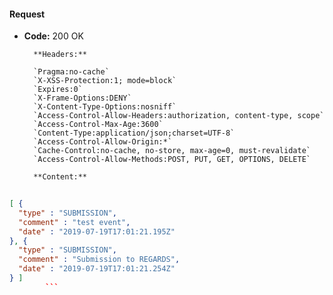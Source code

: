 #### Request

* **Code:** 200 OK

        **Headers:**

        `Pragma:no-cache`
        `X-XSS-Protection:1; mode=block`
        `Expires:0`
        `X-Frame-Options:DENY`
        `X-Content-Type-Options:nosniff`
        `Access-Control-Allow-Headers:authorization, content-type, scope`
        `Access-Control-Max-Age:3600`
        `Content-Type:application/json;charset=UTF-8`
        `Access-Control-Allow-Origin:*`
        `Cache-Control:no-cache, no-store, max-age=0, must-revalidate`
        `Access-Control-Allow-Methods:POST, PUT, GET, OPTIONS, DELETE`

        **Content:**

```json
    
[ {
  "type" : "SUBMISSION",
  "comment" : "test event",
  "date" : "2019-07-19T17:01:21.195Z"
}, {
  "type" : "SUBMISSION",
  "comment" : "Submission to REGARDS",
  "date" : "2019-07-19T17:01:21.254Z"
} ]
        ```
